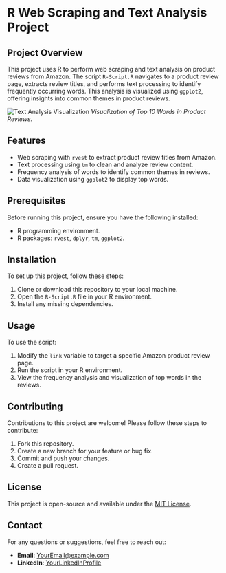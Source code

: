 # R Web Scraping and Text Analysis Project

## Project Overview
This project uses R to perform web scraping and text analysis on product reviews from Amazon. The script `R-Script.R` navigates to a product review page, extracts review titles, and performs text processing to identify frequently occurring words. This analysis is visualized using `ggplot2`, offering insights into common themes in product reviews.

![Text Analysis Visualization](path/to/your/text-analysis-visualization.jpg)
*Visualization of Top 10 Words in Product Reviews.*

## Features
- Web scraping with `rvest` to extract product review titles from Amazon.
- Text processing using `tm` to clean and analyze review content.
- Frequency analysis of words to identify common themes in reviews.
- Data visualization using `ggplot2` to display top words.

## Prerequisites
Before running this project, ensure you have the following installed:
- R programming environment.
- R packages: `rvest`, `dplyr`, `tm`, `ggplot2`.

## Installation
To set up this project, follow these steps:
1. Clone or download this repository to your local machine.
2. Open the `R-Script.R` file in your R environment.
3. Install any missing dependencies.

## Usage
To use the script:
1. Modify the `link` variable to target a specific Amazon product review page.
2. Run the script in your R environment.
3. View the frequency analysis and visualization of top words in the reviews.

## Contributing
Contributions to this project are welcome! Please follow these steps to contribute:
1. Fork this repository.
2. Create a new branch for your feature or bug fix.
3. Commit and push your changes.
4. Create a pull request.

## License
This project is open-source and available under the [MIT License](LICENSE).

## Contact
For any questions or suggestions, feel free to reach out:
- **Email**: [YourEmail@example.com](mailto:YourEmail@example.com)
- **LinkedIn**: [YourLinkedInProfile](YourLinkedInURL)
